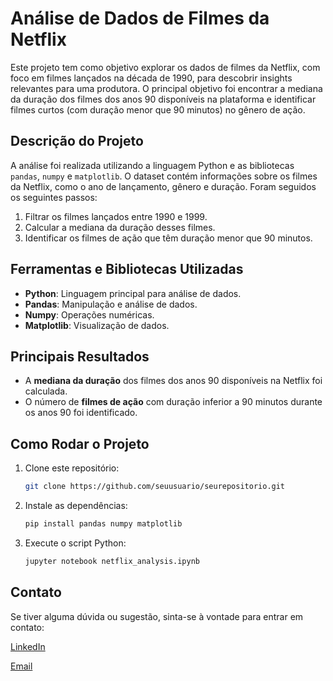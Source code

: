# Análise de Dados de Filmes da Netflix

Este projeto tem como objetivo explorar os dados de filmes da Netflix, com foco em filmes lançados na década de 1990, para descobrir insights relevantes para uma produtora. O principal objetivo foi encontrar a mediana da duração dos filmes dos anos 90 disponíveis na plataforma e identificar filmes curtos (com duração menor que 90 minutos) no gênero de ação.

## Descrição do Projeto

A análise foi realizada utilizando a linguagem Python e as bibliotecas `pandas`, `numpy` e `matplotlib`. O dataset contém informações sobre os filmes da Netflix, como o ano de lançamento, gênero e duração. Foram seguidos os seguintes passos:

1. Filtrar os filmes lançados entre 1990 e 1999.
2. Calcular a mediana da duração desses filmes.
3. Identificar os filmes de ação que têm duração menor que 90 minutos.

## Ferramentas e Bibliotecas Utilizadas

- **Python**: Linguagem principal para análise de dados.
- **Pandas**: Manipulação e análise de dados.
- **Numpy**: Operações numéricas.
- **Matplotlib**: Visualização de dados.

## Principais Resultados

- A **mediana da duração** dos filmes dos anos 90 disponíveis na Netflix foi calculada.
- O número de **filmes de ação** com duração inferior a 90 minutos durante os anos 90 foi identificado.

## Como Rodar o Projeto

1. Clone este repositório: 
   ```bash
   git clone https://github.com/seuusuario/seurepositorio.git
    ```
2. Instale as dependências:
    ```bash
    pip install pandas numpy matplotlib
    ```
3. Execute o script Python:
    ```bash
    jupyter notebook netflix_analysis.ipynb
    ```
## Contato

Se tiver alguma dúvida ou sugestão, sinta-se à vontade para entrar em contato:

[LinkedIn](https://www.linkedin.com/in/rafael-cardinali-213899296/)

[Email](mailto:rflcardinali@gmail.com)
